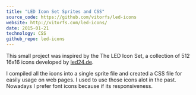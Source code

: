 ```yaml
---
title: "LED Icon Set Sprites and CSS"
source_code: https://github.com/vitorfs/led-icons
website: http://vitorfs.com/led-icons/
date: 2015-01-21
technology: CSS
github_repo: led-icons
---
```


This small project was inspired by the The LED Icon Set, a collection of 512 16x16 icons developed by [led24.de][led24].

I compiled all the icons into a single sprite file and created a CSS file for easily usage on web pages. I used to use
those icons alot in the past. Nowadays I prefer font icons because if its responsiveness.

[led24]: http://led24.de/icon-set/
